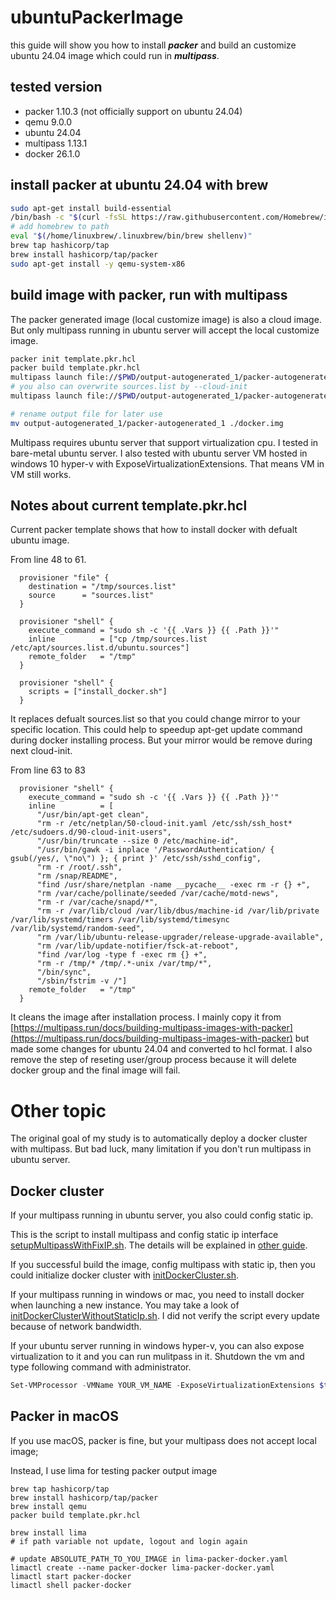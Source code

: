 # ubuntuPackerImage
this guide will show you how to install ***packer*** and build an customize ubuntu 24.04 image which could run in ***multipass***.

## tested version
- packer 1.10.3 (not officially support on ubuntu 24.04)
- qemu 9.0.0
- ubuntu 24.04
- multipass 1.13.1
- docker 26.1.0

## install packer at ubuntu 24.04 with brew
```bash
sudo apt-get install build-essential
/bin/bash -c "$(curl -fsSL https://raw.githubusercontent.com/Homebrew/install/HEAD/install.sh)"
# add homebrew to path
eval "$(/home/linuxbrew/.linuxbrew/bin/brew shellenv)"
brew tap hashicorp/tap
brew install hashicorp/tap/packer
sudo apt-get install -y qemu-system-x86
```

## build image with packer, run with multipass
The packer generated image (local customize image) is also a cloud image. But only multipass running in ubuntu server will accept the local customize image.
```bash
packer init template.pkr.hcl
packer build template.pkr.hcl
multipass launch file://$PWD/output-autogenerated_1/packer-autogenerated_1
# you also can overwrite sources.list by --cloud-init
multipass launch file://$PWD/output-autogenerated_1/packer-autogenerated_1 --cloud-init cloud-config.yaml

# rename output file for later use
mv output-autogenerated_1/packer-autogenerated_1 ./docker.img
```
Multipass requires ubuntu server that support virtualization cpu. I tested in bare-metal ubuntu server. I also tested with ubuntu server VM hosted in windows 10 hyper-v with ExposeVirtualizationExtensions. That means VM in VM still works.

## Notes about current template.pkr.hcl
Current packer template shows that how to install docker with defualt ubuntu image.

From line 48 to 61.
```
  provisioner "file" {
    destination = "/tmp/sources.list"
    source      = "sources.list"
  }

  provisioner "shell" {
    execute_command = "sudo sh -c '{{ .Vars }} {{ .Path }}'"
    inline          = ["cp /tmp/sources.list /etc/apt/sources.list.d/ubuntu.sources"]
    remote_folder   = "/tmp"
  }

  provisioner "shell" {
    scripts = ["install_docker.sh"]
  }
```

It replaces defualt sources.list so that you could change mirror to your specific location. This could help to speedup apt-get update command during docker installing process. But your mirror would be remove during next cloud-init.

From line 63 to 83
```
  provisioner "shell" {
    execute_command = "sudo sh -c '{{ .Vars }} {{ .Path }}'"
    inline          = [
      "/usr/bin/apt-get clean",
      "rm -r /etc/netplan/50-cloud-init.yaml /etc/ssh/ssh_host* /etc/sudoers.d/90-cloud-init-users",
      "/usr/bin/truncate --size 0 /etc/machine-id",
      "/usr/bin/gawk -i inplace '/PasswordAuthentication/ { gsub(/yes/, \"no\") }; { print }' /etc/ssh/sshd_config",
      "rm -r /root/.ssh",
      "rm /snap/README",
      "find /usr/share/netplan -name __pycache__ -exec rm -r {} +",
      "rm /var/cache/pollinate/seeded /var/cache/motd-news",
      "rm -r /var/cache/snapd/*",
      "rm -r /var/lib/cloud /var/lib/dbus/machine-id /var/lib/private /var/lib/systemd/timers /var/lib/systemd/timesync /var/lib/systemd/random-seed",
      "rm /var/lib/ubuntu-release-upgrader/release-upgrade-available",
      "rm /var/lib/update-notifier/fsck-at-reboot",
      "find /var/log -type f -exec rm {} +",
      "rm -r /tmp/* /tmp/.*-unix /var/tmp/*",
      "/bin/sync",
      "/sbin/fstrim -v /"]
    remote_folder   = "/tmp"
  }
```

It cleans the image after installation process. I mainly copy it from [https://multipass.run/docs/building-multipass-images-with-packer](https://multipass.run/docs/building-multipass-images-with-packer) but made some changes for ubuntu 24.04 and converted to hcl format. I also remove the step of reseting user/group process because it will delete docker group and the final image will fail.

# Other topic
The original goal of my study is to automatically deploy a docker cluster with multipass. But bad luck, many limitation if you don't run multipass in ubuntu server.

## Docker cluster
If your multipass running in ubuntu server, you also could config static ip.

This is the script to install multipass and config static ip interface [setupMultipassWithFixIP.sh](setupMultipassWithFixIP.sh). The details will be explained in [other guide](https://github.com/macauyeah/VMDockerNotes/blob/main/MultipassStaticIpEN.md). 

If you successful build the image, config multipass with static ip, then you could initialize docker cluster with [initDockerCluster.sh](initDockerCluster.sh).

If your multipass running in windows or mac, you need to install docker when launching a new instance. You may take a look of [initDockerClusterWithoutStaticIp.sh](initDockerClusterWithoutStaticIp.sh). I did not verify the script every update because of network bandwidth.

If your ubuntu server running in windows hyper-v, you can also expose virtualization to it and you can run mulitpass in it. Shutdown the vm and type following command with administrator.
```powershell
Set-VMProcessor -VMName YOUR_VM_NAME -ExposeVirtualizationExtensions $true
```

## Packer in macOS
If you use macOS, packer is fine, but your multipass does not accept local image;

Instead, I use lima for testing packer output image
```
brew tap hashicorp/tap
brew install hashicorp/tap/packer
brew install qemu
packer build template.pkr.hcl

brew install lima
# if path variable not update, logout and login again

# update ABSOLUTE_PATH_TO_YOU_IMAGE in lima-packer-docker.yaml
limactl create --name packer-docker lima-packer-docker.yaml
limactl start packer-docker
limactl shell packer-docker
```
